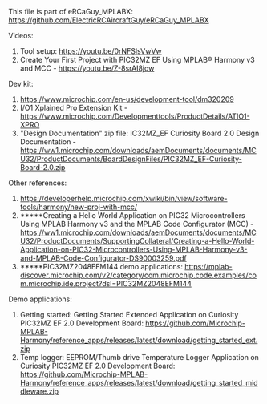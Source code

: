 This file is part of eRCaGuy_MPLABX: https://github.com/ElectricRCAircraftGuy/eRCaGuy_MPLABX

Videos: 
1. Tool setup: https://youtu.be/0rNFSlsVwVw
1. Create Your First Project with PIC32MZ EF Using MPLAB® Harmony v3 and MCC - https://youtu.be/Z-8srAI8jow

Dev kit:
1. https://www.microchip.com/en-us/development-tool/dm320209
1. I/O1 Xplained Pro Extension Kit - https://www.microchip.com/Developmenttools/ProductDetails/ATIO1-XPRO
1. "Design Documentation" zip file: IC32MZ_EF Curiosity Board 2.0 Design Documentation - https://ww1.microchip.com/downloads/aemDocuments/documents/MCU32/ProductDocuments/BoardDesignFiles/PIC32MZ_EF-Curiosity-Board-2.0.zip 


Other references:

1. https://developerhelp.microchip.com/xwiki/bin/view/software-tools/harmony/new-proj-with-mcc/
1. \*\*\*\*\*Creating a Hello World Application on PIC32 Microcontrollers Using MPLAB Harmony v3 and the MPLAB Code Configurator (MCC) - https://ww1.microchip.com/downloads/aemDocuments/documents/MCU32/ProductDocuments/SupportingCollateral/Creating-a-Hello-World-Application-on-PIC32-Microcontrollers-Using-MPLAB-Harmony-v3-and-MPLAB-Code-Configurator-DS90003259.pdf
1. \*\*\*\*\*PIC32MZ2048EFM144 demo applications: https://mplab-discover.microchip.com/v2/category/com.microchip.code.examples/com.microchip.ide.project?dsl=PIC32MZ2048EFM144

Demo applications:
1. Getting started: Getting Started Extended Application on Curiosity PIC32MZ EF 2.0 Development Board: https://github.com/Microchip-MPLAB-Harmony/reference_apps/releases/latest/download/getting_started_ext.zip
1. Temp logger: EEPROM/Thumb drive Temperature Logger Application on Curiosity PIC32MZ EF 2.0 Development Board: https://github.com/Microchip-MPLAB-Harmony/reference_apps/releases/latest/download/getting_started_middleware.zip


